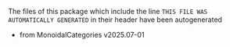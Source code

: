 The files of this package which include the line `THIS FILE WAS AUTOMATICALLY GENERATED` in their header have been autogenerated

* from MonoidalCategories v2025.07-01
